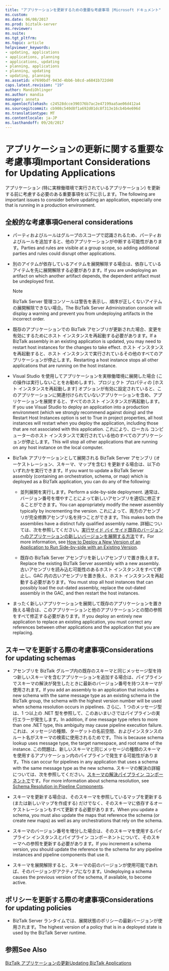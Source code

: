 ```yaml
---
title: "アプリケーションを更新するための重要な考慮事項 |Microsoft ドキュメント"
ms.custom: 
ms.date: 06/08/2017
ms.prod: biztalk-server
ms.reviewer: 
ms.suite: 
ms.tgt_pltfrm: 
ms.topic: article
helpviewer_keywords:
- updating, applications
- applications, planning
- applications, updating
- planning, applications
- planning, updating
- updating, planning
ms.assetid: e7690bdf-943d-4bb6-b8cd-a6841b722d40
caps.latest.revision: "19"
author: MandiOhlinger
ms.author: mandia
manager: anneta
ms.openlocfilehash: c24528dcce390376b7ac2e47199aa5ae06d412a4
ms.sourcegitcommit: cb908c540d8f1a692d01dc8f313e16cb4b4e696d
ms.translationtype: MT
ms.contentlocale: ja-JP
ms.lasthandoff: 09/20/2017
---
```

# <a name="important-considerations-for-updating-applications"></a><span data-ttu-id="abc42-102">アプリケーションの更新に関する重要な考慮事項</span><span class="sxs-lookup"><span data-stu-id="abc42-102">Important Considerations for Updating Applications</span></span>
<span data-ttu-id="abc42-103">アプリケーション (特に実稼働環境で実行されているアプリケーション) を更新する前に考慮する必要のある重要事項を以下に示します。</span><span class="sxs-lookup"><span data-stu-id="abc42-103">The following are important issues to consider before updating an application, especially one that is running in a production environment.</span></span>  
  
## <a name="general-considerations"></a><span data-ttu-id="abc42-104">全般的な考慮事項</span><span class="sxs-lookup"><span data-stu-id="abc42-104">General considerations</span></span>  
  
-   <span data-ttu-id="abc42-105">パーティおよびルールはグループのスコープで認識されるため、パーティおよびルールを追加すると、他のアプリケーションが中断する可能性があります。</span><span class="sxs-lookup"><span data-stu-id="abc42-105">Parties and rules are visible at a group scope, so adding additional parties and rules could disrupt other applications.</span></span>  
  
-   <span data-ttu-id="abc42-106">別のアイテムが依存しているアイテムを展開解除する場合は、依存しているアイテムを先に展開解除する必要があります。</span><span class="sxs-lookup"><span data-stu-id="abc42-106">If you are undeploying an artifact on which another artifact depends, the dependent artifact must be undeployed first.</span></span>  
  
    > [!NOTE]
    >  <span data-ttu-id="abc42-107">BizTalk Server 管理コンソールは警告を表示し、順序が正しくないアイテムの展開解除できない場合。</span><span class="sxs-lookup"><span data-stu-id="abc42-107">The BizTalk Server Administration console will display a warning and prevent you from undeploying artifacts in the incorrect order.</span></span>  
  
-   <span data-ttu-id="abc42-108">既存のアプリケーションでの BizTalk アセンブリが更新された場合、変更を有効にするためにホスト インスタンスを再起動する必要があります。</span><span class="sxs-lookup"><span data-stu-id="abc42-108">If a BizTalk assembly in an existing application is updated, you may need to restart host instances for the changes to take effect.</span></span> <span data-ttu-id="abc42-109">ホスト インスタンスを再起動すると、ホスト インスタンスで実行されているその他のすべてのアプリケーションが停止します。</span><span class="sxs-lookup"><span data-stu-id="abc42-109">Restarting a host instance stops all other applications that are running on the host instance.</span></span>  
  
-   <span data-ttu-id="abc42-110">Visual Studio を使用してアプリケーションを実稼働環境に展開した場合 (この操作は実行しないことをお勧めします)、プロジェクト プロパティの [ホスト インスタンスを再起動します] オプションが有効に設定されていると、このアプリケーションに関連付けられていないアプリケーションを含め、アプリケーションを展開すると、すべてのホスト インスタンスが再起動します。</span><span class="sxs-lookup"><span data-stu-id="abc42-110">If you use Visual Studio to deploy an application into a production environment (which we strongly recommend against doing) and the Restart Host Instances option is set to True in project properties, all host instances will restart when you deploy the application, including those that are not associated with this application.</span></span> <span data-ttu-id="abc42-111">これにより、ローカル コンピューターのホスト インスタンスで実行されている他のすべてのアプリケーションが停止します。</span><span class="sxs-lookup"><span data-stu-id="abc42-111">This will stop all other applications that are running on any host instance on the local computer.</span></span>  
  
-   <span data-ttu-id="abc42-112">BizTalk アプリケーションとして展開される BizTalk Server アセンブリ (オーケストレーション、スキーマ、マップを含む) を更新する場合は、以下のいずれかを実行できます。</span><span class="sxs-lookup"><span data-stu-id="abc42-112">If you want to update a BizTalk Server assembly (containing an orchestration, schema, or map) which is deployed as a BizTalk application, you can do any of the following:</span></span>  
  
    -   <span data-ttu-id="abc42-113">並列展開を実行します。</span><span class="sxs-lookup"><span data-stu-id="abc42-113">Perform a side-by-side deployment.</span></span> <span data-ttu-id="abc42-114">通常は、バージョン番号を増やすことによって新しいアセンブリを適切に修正することができます。</span><span class="sxs-lookup"><span data-stu-id="abc42-114">You can appropriately modify the newer assembly typically by incrementing the version.</span></span> <span data-ttu-id="abc42-115">これによって、両方のアセンブリが完全修飾アセンブリ名を持つことができます。</span><span class="sxs-lookup"><span data-stu-id="abc42-115">This makes both the assemblies have a distinct fully qualified assembly name.</span></span> <span data-ttu-id="abc42-116">詳細については、次を参照してください。[実行サイド バイ サイド既存のバージョンへのアプリケーションの新しいバージョンを展開する方法](../core/deploy-new-application-version-to-run-side-by-side-with-existing-version.md)です。</span><span class="sxs-lookup"><span data-stu-id="abc42-116">For more information, see [How to Deploy a New Version of an Application to Run Side-by-side with an Existing Version](../core/deploy-new-application-version-to-run-side-by-side-with-existing-version.md).</span></span>  
  
    -   <span data-ttu-id="abc42-117">既存の BizTalk Server アセンブリを新しいアセンブリで置き換えます。</span><span class="sxs-lookup"><span data-stu-id="abc42-117">Replace the existing BizTalk Server assembly with a new assembly.</span></span> <span data-ttu-id="abc42-118">古いアセンブリを読み込む可能性のあるホスト インスタンスをすべて停止し、GAC 内の古いアセンブリを置き換え、ホスト インスタンスを再起動する必要があります。</span><span class="sxs-lookup"><span data-stu-id="abc42-118">You must stop all host instances that can possibly load the out-dated assembly, replace the out-dated assembly in the GAC, and then restart the host instances.</span></span>  
  
-   <span data-ttu-id="abc42-119">まったく新しいアプリケーションを展開して既存のアプリケーションを置き換える場合は、このアプリケーションと他のアプリケーションとの間の参照をすべて修正する必要があります。</span><span class="sxs-lookup"><span data-stu-id="abc42-119">If you deploy an entirely new application to replace an existing application, you must correct any references between other applications and the application that you are replacing.</span></span>  
  
## <a name="considerations-for-updating-schemas"></a><span data-ttu-id="abc42-120">スキーマを更新する際の考慮事項</span><span class="sxs-lookup"><span data-stu-id="abc42-120">Considerations for updating schemas</span></span>  
  
-   <span data-ttu-id="abc42-121">アセンブリを BizTalk グループ内の既存のスキーマと同じメッセージ型を持つ新しいスキーマを含むアプリケーションを追加する場合は、パイプラインでスキーマの解決が発生したときに最新のバージョン番号を持つスキーマが使用されます。</span><span class="sxs-lookup"><span data-stu-id="abc42-121">If you add an assembly to an application that includes a new schema with the same message type as an existing schema in the BizTalk group, the schema with the highest version number will be used when schema resolution occurs in pipelines.</span></span> <span data-ttu-id="abc42-122">さらに、1 つのメッセージ型は、1 つ以上の .NET 型を参照して、このあいまいさではパイプラインの実行エラーが発生します。</span><span class="sxs-lookup"><span data-stu-id="abc42-122">In addition, if one message type refers to more than one .NET type, this ambiguity may cause pipeline execution failure.</span></span> <span data-ttu-id="abc42-123">これは、メッセージの種類、ターゲットの名前空間、およびインスタンスのルート名がスキーマの検索に使用されるためです。</span><span class="sxs-lookup"><span data-stu-id="abc42-123">This is because schema lookup uses message type, the target namespace, and root name of the instance.</span></span> <span data-ttu-id="abc42-124">この問題は、新しいスキーマと同じメッセージの種類のスキーマを使用するアプリケーション内のパイプラインで発生する可能性があります。</span><span class="sxs-lookup"><span data-stu-id="abc42-124">This can occur for pipelines in any application that uses a schema with the same message type as the new schema.</span></span> <span data-ttu-id="abc42-125">スキーマの解決の詳細については、次を参照してください。[スキーマの解決パイプライン コンポーネントで](../core/schema-resolution-in-pipeline-components.md)です。</span><span class="sxs-lookup"><span data-stu-id="abc42-125">For more information about schema resolution, see [Schema Resolution in Pipeline Components](../core/schema-resolution-in-pipeline-components.md).</span></span>  
  
-   <span data-ttu-id="abc42-126">スキーマを更新する場合は、そのスキーマを参照しているマップを更新する (または新しいマップを作成する) だけでなく、そのスキーマに依存するオーケストレーションもすべて更新する必要があります。</span><span class="sxs-lookup"><span data-stu-id="abc42-126">When you update a schema, you must also update the maps that reference the schema (or create new maps) as well as any orchestrations that rely on the schema.</span></span>  
  
-   <span data-ttu-id="abc42-127">スキーマのバージョン番号を増分した場合は、そのスキーマを使用するパイプライン インスタンスとパイプライン コンポーネントについて、そのスキーマへの参照を更新する必要があります。</span><span class="sxs-lookup"><span data-stu-id="abc42-127">If you increment a schema version, you should update the reference to the schema for any pipeline instances and pipeline components that use it.</span></span>  
  
-   <span data-ttu-id="abc42-128">スキーマを展開解除すると、スキーマの前のバージョンが使用可能であれば、そのバージョンがアクティブになります。</span><span class="sxs-lookup"><span data-stu-id="abc42-128">Undeploying a schema causes the previous version of the schema, if available, to become active.</span></span>  
  
## <a name="considerations-for-updating-policies"></a><span data-ttu-id="abc42-129">ポリシーを更新する際の考慮事項</span><span class="sxs-lookup"><span data-stu-id="abc42-129">Considerations for updating policies</span></span>  
  
-   <span data-ttu-id="abc42-130">BizTalk Server ランタイムでは、展開状態のポリシーの最新バージョンが使用されます。</span><span class="sxs-lookup"><span data-stu-id="abc42-130">The highest version of a policy that is in a deployed state is used by the BizTalk Server runtime.</span></span>  
  
## <a name="see-also"></a><span data-ttu-id="abc42-131">参照</span><span class="sxs-lookup"><span data-stu-id="abc42-131">See Also</span></span>  
 [<span data-ttu-id="abc42-132">BizTalk アプリケーションの更新</span><span class="sxs-lookup"><span data-stu-id="abc42-132">Updating BizTalk Applications</span></span>](../core/updating-biztalk-applications.md)